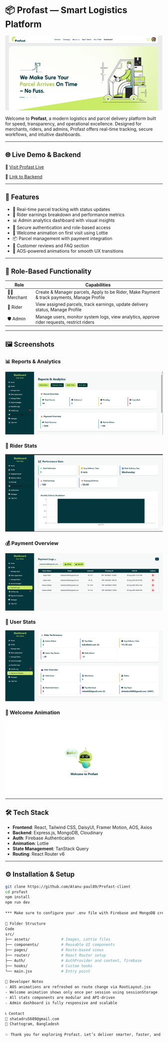 # 📦 Profast — Smart Logistics Platform
![alt text](image.png)

Welcome to **Profast**, a modern logistics and parcel delivery platform built for speed, transparency, and operational excellence. Designed for merchants, riders, and admins, Profast offers real-time tracking, secure workflows, and intuitive dashboards.

---

## 🌐 Live Demo & Backend

🔗 [Visit Profast Live](https://profast.vercel.app) 

🔗 [Link to Backend](https://github.com/Atanu-paul89/Profast-server)  

---

## 🚀 Features

- 📍 Real-time parcel tracking with status updates  
- 🧾 Rider earnings breakdown and performance metrics  
- 📊 Admin analytics dashboard with visual insights  
- 🔐 Secure authentication and role-based access  
- 🎉 Welcome animation on first visit using Lottie  
- 📦 Parcel management with payment integration  
- 💬 Customer reviews and FAQ section  
- 🧠 AOS-powered animations for smooth UX transitions  

---

## 👥 Role-Based Functionality

| Role      | Capabilities                                                                   |
|-----------|------------------------------------------------------------------------------- |
| 🧑‍💼 Merchant | Create & Manager parcels, Apply to be Rider, Make Payment & track payments, Manage Profile  |
| 🚴 Rider     | View assigned parcels, track earnings, update delivery status, Manage Profile|
| 🛡️ Admin     | Manage users, monitor system logs, view analytics, approve rider requests, restrict riders |

---

## 🖼️ Screenshots

### 📊 Reports & Analytics  
![alt text](image-1.png)

### 🚴 Rider Stats  
![alt text](image-2.png)

### 💰 Payment Overview  
![alt text](image-3.png)

### 👥 User Stats  
![alt text](image-4.png)

### 🎉 Welcome Animation  
![alt text](image-5.png)


---

## 🛠️ Tech Stack

- **Frontend**: React, Tailwind CSS, DaisyUI, Framer Motion, AOS, Axios
- **Backend**: Express.js, MongoDB, Cloudinary   
- **Auth**: Firebase Authentication  
- **Animation**: Lottie  
- **State Management**: TanStack Query  
- **Routing**: React Router v6  

---

## ⚙️ Installation & Setup

```bash
git clone https://github.com/Atanu-paul89/Profast-client
cd profast
npm install
npm run dev

*** Make sure to configure your .env file with Firebase and MongoDB credentials. 

📁 Folder Structure
Code
src/
├── assets/              # Images, Lottie files
├── components/          # Reusable UI components
├── pages/               # Route-based views
├── router/              # React Router setup
├── Auth/                # AuthProvider and context, firebase
├── hooks/               # Custom hooks
└── main.jsx             # Entry point 

🧠 Developer Notes
- AOS animations are refreshed on route change via RootLayout.jsx
- Welcome animation shows only once per session using sessionStorage
- All stats components are modular and API-driven
- Admin dashboard is fully responsive and scalable 

📞 Contact
📧 shatadru5689@gmail.com 
📍 Chattogram, Bangladesh 

✨ Thank you for exploring Profast. Let’s deliver smarter, faster, and better.